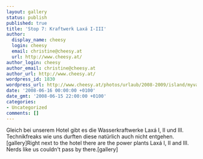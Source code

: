 ```yaml
---
layout: gallery
status: publish
published: true
title: 'Stop 7: Kraftwerk Laxá I-III'
author:
  display_name: cheesy
  login: cheesy
  email: christine@cheesy.at
  url: http://www.cheesy.at/
author_login: cheesy
author_email: christine@cheesy.at
author_url: http://www.cheesy.at/
wordpress_id: 1830
wordpress_url: http://www.cheesy.at/photos/urlaub/2008-2009/island/myvatn/kraftwerk-laxa/
date: '2008-06-16 00:00:00 +0100'
date_gmt: '2008-06-15 22:00:00 +0100'
categories:
- Uncategorized
comments: []
---
```

<!--:de-->Gleich bei unserem Hotel gibt es die Wasserkraftwerke Laxá I, II und III. Technikfreaks wie uns durften diese natürlich auch nicht entgehen.[gallery]<!--:--><!--:en-->Right next to the hotel there are the power plants Laxá I, II and III. Nerds like us couldn't pass by there.[gallery]<!--:-->
